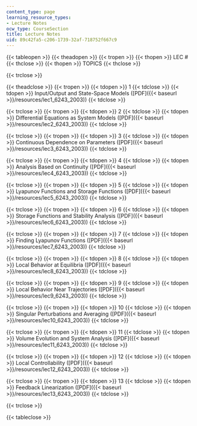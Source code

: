 ```yaml
---
content_type: page
learning_resource_types:
- Lecture Notes
ocw_type: CourseSection
title: Lecture Notes
uid: 89c42fa5-c206-1739-32af-718752f667c9
---
```


{{< tableopen >}}
{{< theadopen >}}
{{< tropen >}}
{{< thopen >}}
LEC #
{{< thclose >}}
{{< thopen >}}
TOPICS
{{< thclose >}}

{{< trclose >}}

{{< theadclose >}}
{{< tropen >}}
{{< tdopen >}}
1
{{< tdclose >}}
{{< tdopen >}}
Input/Output and State-Space Models ([PDF]({{< baseurl >}}/resources/lec1_6243_2003))
{{< tdclose >}}

{{< trclose >}}
{{< tropen >}}
{{< tdopen >}}
2
{{< tdclose >}}
{{< tdopen >}}
Differential Equations as System Models ([PDF]({{< baseurl >}}/resources/lec2_6243_2003))
{{< tdclose >}}

{{< trclose >}}
{{< tropen >}}
{{< tdopen >}}
3
{{< tdclose >}}
{{< tdopen >}}
Continuous Dependence on Parameters ([PDF]({{< baseurl >}}/resources/lec3_6243_2003))
{{< tdclose >}}

{{< trclose >}}
{{< tropen >}}
{{< tdopen >}}
4
{{< tdclose >}}
{{< tdopen >}}
Analysis Based on Continuity ([PDF]({{< baseurl >}}/resources/lec4_6243_2003))
{{< tdclose >}}

{{< trclose >}}
{{< tropen >}}
{{< tdopen >}}
5
{{< tdclose >}}
{{< tdopen >}}
Lyapunov Functions and Storage Functions ([PDF]({{< baseurl >}}/resources/lec5_6243_2003))
{{< tdclose >}}

{{< trclose >}}
{{< tropen >}}
{{< tdopen >}}
6
{{< tdclose >}}
{{< tdopen >}}
Storage Functions and Stability Analysis ([PDF]({{< baseurl >}}/resources/lec6_6243_2003))
{{< tdclose >}}

{{< trclose >}}
{{< tropen >}}
{{< tdopen >}}
7
{{< tdclose >}}
{{< tdopen >}}
Finding Lyapunov Functions ([PDF]({{< baseurl >}}/resources/lec7_6243_2003))
{{< tdclose >}}

{{< trclose >}}
{{< tropen >}}
{{< tdopen >}}
8
{{< tdclose >}}
{{< tdopen >}}
Local Behavior at Equilibria ([PDF]({{< baseurl >}}/resources/lec8_6243_2003))
{{< tdclose >}}

{{< trclose >}}
{{< tropen >}}
{{< tdopen >}}
9
{{< tdclose >}}
{{< tdopen >}}
Local Behavior Near Trajectories ([PDF]({{< baseurl >}}/resources/lec9_6243_2003))
{{< tdclose >}}

{{< trclose >}}
{{< tropen >}}
{{< tdopen >}}
10
{{< tdclose >}}
{{< tdopen >}}
Singular Perturbations and Averaging ([PDF]({{< baseurl >}}/resources/lec10_6243_2003))
{{< tdclose >}}

{{< trclose >}}
{{< tropen >}}
{{< tdopen >}}
11
{{< tdclose >}}
{{< tdopen >}}
Volume Evolution and System Analysis ([PDF]({{< baseurl >}}/resources/lec11_6243_2003))
{{< tdclose >}}

{{< trclose >}}
{{< tropen >}}
{{< tdopen >}}
12
{{< tdclose >}}
{{< tdopen >}}
Local Controllability ([PDF]({{< baseurl >}}/resources/lec12_6243_2003))
{{< tdclose >}}

{{< trclose >}}
{{< tropen >}}
{{< tdopen >}}
13
{{< tdclose >}}
{{< tdopen >}}
Feedback Linearization ([PDF]({{< baseurl >}}/resources/lec13_6243_2003))
{{< tdclose >}}

{{< trclose >}}

{{< tableclose >}}